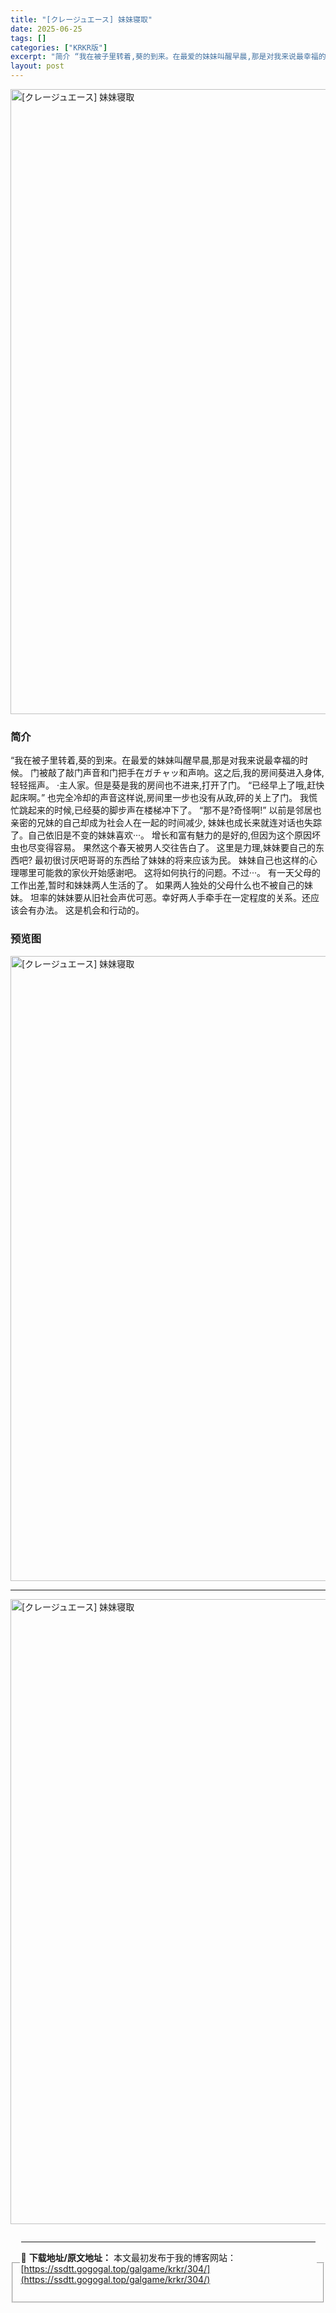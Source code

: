 ```yaml
---
title: "[クレージュエース] 妹妹寝取"
date: 2025-06-25
tags: []
categories: ["KRKR版"]
excerpt: "简介 “我在被子里转着,葵的到来。在最爱的妹妹叫醒早晨,那是对我来说最幸福的时候。 门被敲了敲门声音和门把手在ガチャッ和声响。这之后,我的房间葵进入身体,轻轻摇声。 ·主人家。但是葵是我的房间也不进来,打开了门。 “已经早上了哦,赶快起床啊。” 也完全冷却的声音这样说,房间里一步也没有从政,砰的关上&hellip;"
layout: post
---
```


<p><img decoding="async" style="display: block; margin-left: auto; margin-right: auto; width: 1000px;" src="https://ssdtt.gogogal.top/wp-content/uploads/2025/06/3151b-00.webp" alt="[クレージュエース] 妹妹寝取" /></p>
<div>
<h3>简介</h3>
</div>
<p>“我在被子里转着,葵的到来。在最爱的妹妹叫醒早晨,那是对我来说最幸福的时候。 门被敲了敲门声音和门把手在ガチャッ和声响。这之后,我的房间葵进入身体,轻轻摇声。 ·主人家。但是葵是我的房间也不进来,打开了门。 “已经早上了哦,赶快起床啊。” 也完全冷却的声音这样说,房间里一步也没有从政,砰的关上了门。 我慌忙跳起来的时候,已经葵的脚步声在楼梯冲下了。 “那不是?奇怪啊!” 以前是邻居也亲密的兄妹的自己却成为社会人在一起的时间减少, 妹妹也成长来就连对话也失踪了。自己依旧是不变的妹妹喜欢···。 增长和富有魅力的是好的,但因为这个原因坏虫也尽变得容易。 果然这个春天被男人交往告白了。 这里是力理,妹妹要自己的东西吧? 最初很讨厌吧哥哥的东西给了妹妹的将来应该为民。 妹妹自己也这样的心理哪里可能救的家伙开始感谢吧。 这将如何执行的问题。不过···。 有一天父母的工作出差,暂时和妹妹两人生活的了。 如果两人独处的父母什么也不被自己的妹妹。 坦率的妹妹要从旧社会声优可恶。幸好两人手牵手在一定程度的关系。还应该会有办法。 这是机会和行动的。</p>
<h3>预览图</h3>
<p><img decoding="async" style="display: block; margin-left: auto; margin-right: auto; width: 1000px;" src="https://ssdtt.gogogal.top/wp-content/uploads/2025/06/a6f95-01.webp" alt="[クレージュエース] 妹妹寝取" /></p>
<hr />
<p><img decoding="async" style="display: block; margin-left: auto; margin-right: auto; width: 1000px;" src="https://ssdtt.gogogal.top/wp-content/uploads/2025/06/30505-02.webp" alt="[クレージュエース] 妹妹寝取" /></p>
<div></div>
<fieldset>
<legend>


---
📖 **下载地址/原文地址：** 本文最初发布于我的博客网站：[https://ssdtt.gogogal.top/galgame/krkr/304/](https://ssdtt.gogogal.top/galgame/krkr/304/)
